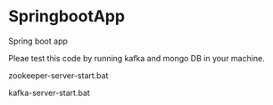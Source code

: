 # SpringbootApp
Spring boot app


Pleae test this code by running kafka and mongo DB in your machine.

zookeeper-server-start.bat 

kafka-server-start.bat 
